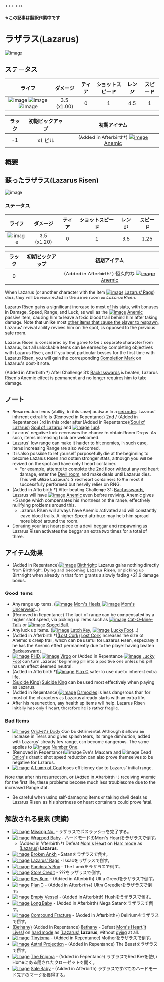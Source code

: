 +++
+++

#### ※この記事は翻訳作業中です

 # ラザラス(Lazarus)
 ![image](/image/characters/Lazarus.png)


ステータス
-------


|ライフ|ダメージ|ティア|ショットスピード|レンジ|スピード|
|:----:|:--:|:--:|:--:|:--:|:--:|
|![image](/image/characters/r-heart.png) ![image](/image/characters/r-heart.png) ![image](/image/characters/r-heart.png)|3.5 (x1.00)|0|1|4.5|1|

|ラック|初期ピックアップ|初期アイテム|
|:--:|:--:|:--:|
|-1|x1 ピル|(Added in Afterbirth†) [![image](/image/Anemic.png)](/wiki/Anemic "Anemic") [Anemic](/wiki/Anemic "Anemic")|

概要
-------
 

蘇ったラザラス(Lazarus Risen)
---------------

 ![image](/image/characters/Lazarus_Risen.png)

### ステータス

|ライフ|ダメージ|ティア|ショットスピード|レンジ|スピード|
|:----:|:--:|:--:|:--:|:--:|:--:|
|![image](/image/characters/r-heart.png)|3.5 (x1.20)|0|1|6.5|1.25|

|ラック|初期ピックアップ|初期アイテム|
|:--:|:--:|:--:|
|0||(Added in Afterbirth†) 恒久的な [![image](/image/Anemic.png)](/wiki/Anemic "Anemic") [Anemic](/wiki/Anemic "Anemic")|

When Lazarus (or another character with the item [![image](/image/Lazarus%27_Rags.png)](/wiki/Lazarus%27_Rags "Lazarus' Rags") [Lazarus' Rags](/wiki/Lazarus%27_Rags "Lazarus' Rags")) dies, they will be resurrected in the same room as *Lazarus Risen*.

Lazarus Risen gains a significant increase to most of his stats, with bonuses in Damage, Speed, Range, and Luck, as well as the [![image](/image/Anemic.png)](/wiki/Anemic "Anemic") [Anemic](/wiki/Anemic "Anemic") passive item, causing him to leave a toxic blood trail behind him after taking damage. Note that unlike most [other items that cause the player to respawn](/wiki/Death#Extra_Lives "Death"), Lazarus' revival ability revives him on the spot, as opposed to the previous safe room.

Lazarus Risen is considered by the game to be a separate character from Lazarus, but all unlockable items can be earned by completing objectives with Lazarus Risen, and if you beat particular bosses for the first time with Lazarus Risen, you will gain the corresponding [Completion Mark](/wiki/Completion_Mark "Completion Mark") on Lazarus's post-it note.

(Added in Afterbirth †) After Challenge 31: [Backasswards](/wiki/Backasswards "Backasswards") is beaten, Lazarus Risen's Anemic effect is permanent and no longer requires him to take damage.


ノート
-------


* Resurrection items (ability, in this case) activate in a [set order](/wiki/Category:Revival_items "Category:Revival items"). Lazarus' inherent extra life is (Removed in Repentance) 2nd / (Added in Repentance) 3rd in this order after (Added in Repentance)[(Soul of Lazarus)](/wiki/Cards_and_Runes "Soul of Lazarus") [Soul of Lazarus](/wiki/Cards_and_Runes "Cards and Runes") and [![image](/image/1up!.png)](/wiki/1up! "1up!") [1up!](/wiki/1up! "1up!").
* Lazarus' negative luck decreases the chance to obtain Room Drops. As such, items increasing Luck are welcomed.
* Lazarus' low range can make it harder to hit enemies, in such case, items increasing Range are also welcomed.
* It is also possible to let yourself purposefully die at the beginning to become Lazarus Risen and obtain stronger stats, although you will be revived on the spot and have only 1 heart container.
	+ For example, attempt to complete the 2nd floor without any red heart damage, enter the [Devil room](/wiki/Devil_room "Devil room"), and make deals until Lazarus dies. This will utilize Lazarus's 3 red heart containers to the most if successfully performed but heavily relies on RNG.
* (Added in Afterbirth †) After beating Challenge 31: [Backasswards](/wiki/Backasswards "Backasswards"), Lazarus will have [![image](/image/Anemic.png)](/wiki/Anemic "Anemic") [Anemic](/wiki/Anemic "Anemic") even before reviving. Anemic gives +5 range which compensates his shortness on the range, effectively nullifying problems around this.
	+ Lazarus Risen will always have Anemic activated and will constantly leave blood trails. A higher Speed attribute may help him spread more blood around the room.
* Donating your last heart piece to a devil beggar and respawning as Lazarus Risen activates the beggar an extra two times for a total of three.


アイテム効果
-------------------

* (Added in Repentance)[![image](/image/Birthright.png)](/wiki/Birthright "Birthright") [Birthright](/wiki/Birthright "Birthright"): Lazarus gains nothing directly from Birthright. Dying and becoming Lazarus Risen, or picking up Birthright when already in that form grants a slowly fading +21.6 damage bonus.


### Good Items


* Any range up items. ([![image](/image/Mom%27s_Heels.png)](/wiki/Mom%27s_Heels "Mom's Heels") [Mom's Heels](/wiki/Mom%27s_Heels "Mom's Heels"), [![image](/image/Mom%27s_Underwear.png)](/wiki/Mom%27s_Underwear "Mom's Underwear") [Mom's Underwear](/wiki/Mom%27s_Underwear "Mom's Underwear")...)
* (Removed in Repentance) The lack of range can be compensated by a higher shot speed, via picking up items such as [![image](/image/Cat-O-Nine-Tails.png)](/wiki/Cat-O-Nine-Tails "Cat-O-Nine-Tails") [Cat-O-Nine-Tails](/wiki/Cat-O-Nine-Tails "Cat-O-Nine-Tails") or [![image](/image/Speed_Ball.png)](/wiki/Speed_Ball "Speed Ball") [Speed Ball](/wiki/Speed_Ball "Speed Ball").
* Any luck up items. ([![image](/image/Latch_Key.png)](/wiki/Latch_Key "Latch Key") [Latch Key](/wiki/Latch_Key "Latch Key"), [![image](/image/Lucky_Foot.png)](/wiki/Lucky_Foot "Lucky Foot") [Lucky Foot](/wiki/Lucky_Foot "Lucky Foot")...)
* (Added in Afterbirth †)[(Lost Cork)](/wiki/Lost_Cork "Lost Cork") [Lost Cork](/wiki/Lost_Cork "Lost Cork") increases the size of Anemic's creep trail, which can be useful for Lazarus Risen, especially if he has the Anemic effect permanently due to the player having beaten [Backasswards](/wiki/Backasswards "Backasswards").
* [![image](/image/PHD.png)](/wiki/PHD "PHD") [PHD](/wiki/PHD "PHD"), [![image](/image/Virgo.png)](/wiki/Virgo "Virgo") [Virgo](/wiki/Virgo "Virgo") or (Added in Repentance)[![image](/image/Lucky_Foot.png)](/wiki/Lucky_Foot "Lucky Foot") [Lucky Foot](/wiki/Lucky_Foot "Lucky Foot") can turn Lazarus' beginning pill into a positive one unless his pill has an effect deemed neutral.
* (Added in Afterbirth †)[![image](/image/Plan_C.png)](/wiki/Plan_C "Plan C") [Plan C](/wiki/Plan_C "Plan C") safer to use due to inherent extra life.
* [(Suicide King)](/wiki/Suicide_King "Suicide King") [Suicide King](/wiki/Suicide_King "Suicide King") can be used most effectively when playing as Lazarus.
* (Added in Repentance)[![image](/image/Damocles.png)](/wiki/Damocles "Damocles") [Damocles](/wiki/Damocles "Damocles") is less dangerous than for most of the characters as Lazarus already starts with an extra life.
* After his resurrection, any health up items will help. Lazarus Risen initially has only 1 heart, therefore he is rather fragile.


### Bad Items


* [![image](/image/Cricket%27s_Body.png)](/wiki/Cricket%27s_Body "Cricket's Body") [Cricket's Body](/wiki/Cricket%27s_Body "Cricket's Body") *Can* be detrimental. Although it allows an increase in Tears and gives splash tears, its range diminution, added with Lazarus' already low range, can become dangerous. The same applies to [![image](/image/Number_One.png)](/wiki/Number_One "Number One") [Number One](/wiki/Number_One "Number One").
* (Removed in Repentance)[![image](/image/Eve%27s_Mascara.png)](/wiki/Eve%27s_Mascara "Eve's Mascara") [Eve's Mascara](/wiki/Eve%27s_Mascara "Eve's Mascara") and [![image](/image/Dead_Onion.png)](/wiki/Dead_Onion "Dead Onion") [Dead Onion](/wiki/Dead_Onion "Dead Onion")'s drastic shot speed reduction can also prove themselves to be negative for Lazarus.
* [![image](/image/A_Lump_of_Coal.png)](/wiki/A_Lump_of_Coal "A Lump of Coal") [A Lump of Coal](/wiki/A_Lump_of_Coal "A Lump of Coal") loses efficiency due to Lazarus' initial range.


Note that after his resurrection, or (Added in Afterbirth †) receiving Anemic for the first life, these problems become much less troublesome due to the increased Range stat. 



* Be careful when using self-damaging items or taking devil deals as Lazarus Risen, as his shortness on heart containers could prove fatal.


解放される要素 ([実績](/wiki/Achievements "Achievements"))
--------------------------------------------------------------

* [![image](/image/achievements/Missing_No..png)](/wiki/Missing_No. "Missing No.") [Missing No.](/wiki/Missing_No. "Missing No.") - ラザラスでボスラッシュを完了する。
* [![image](/image/achievements/Wrapped_Baby.png)](/wiki/Wrapped_Baby "Wrapped Baby") [Wrapped Baby](/wiki/Wrapped_Baby "Wrapped Baby") - ハードモードのMom's Heartをラザラスで倒す。
	+ (Added in Afterbirth †) Defeat [Mom's Heart](/wiki/Mom%27s_Heart "Mom's Heart") on [Hard mode](/wiki/Hard_mode "Hard mode") as  [(Lazarus)](/wiki/Lazarus "Lazarus") **Lazarus**.
* [![image](/image/achievements/Broken_Ankh.png)](/wiki/Broken_Ankh "Broken Ankh") [Broken Ankh](/wiki/Broken_Ankh "Broken Ankh") - Satanをラザラスで倒す。
* [![image](/image/achievements/Lazarus%27_Rags.png)](/wiki/Lazarus%27_Rags "Lazarus' Rags") [Lazarus' Rags](/wiki/Lazarus%27_Rags "Lazarus' Rags") - Issacをラザラスで倒す。
* [![image](/image/achievements/Pandora%27s_Box.png)](/wiki/Pandora%27s_Box "Pandora's Box") [Pandora's Box](/wiki/Pandora%27s_Box "Pandora's Box") - The Lambをラザラスで倒す。
* [![image](/image/achievements/Store_Credit.png)](/wiki/Store_Credit "Store Credit") [Store Credit](/wiki/Store_Credit "Store Credit") - ???をラザラスで倒す。
* [![image](/image/achievements/Key_Bum.png)](/wiki/Key_Bum "Key Bum") [Key Bum](/wiki/Key_Bum "Key Bum") - (Added in Afterbirth) Ultra Greedをラザラスで倒す。
* [![image](/image/achievements/Plan_C.png)](/wiki/Plan_C "Plan C") [Plan C](/wiki/Plan_C "Plan C") - (Added in Afterbirth+) Ultra Greedierをラザラスで倒す。
* [![image](/image/achievements/Empty_Vessel.png)](/wiki/Empty_Vessel "Empty Vessel") [Empty Vessel](/wiki/Empty_Vessel "Empty Vessel") - (Added in Afterbirth) Hushをラザラスで倒す。
* [![image](/image/achievements/Long_Baby.png)](/wiki/Long_Baby "Long Baby") [Long Baby](/wiki/Long_Baby "Long Baby") - (Added in Afterbirth) Mega Satanをラザラスで倒す。
* [![image](/image/achievements/Compound_Fracture.png)](/wiki/Compound_Fracture "Compound Fracture") [Compound Fracture](/wiki/Compound_Fracture "Compound Fracture") - (Added in Afterbirth+) Deliriumをラザラスで倒す。
* [(Bethany)](/wiki/Bethany "Bethany") (Added in Repentance) [Bethany](/wiki/Bethany "Bethany") - Defeat [Mom's Heart](/wiki/Mom%27s_Heart "Mom's Heart")/[It Lives!](/wiki/It_Lives! "It Lives!") on [hard mode](/wiki/Hard_mode "Hard mode") as  [(Lazarus)](/wiki/Lazarus "Lazarus") **Lazarus**, without [dying](/wiki/Death "Death") at all.
* [![image](/image/achievements/Tinytoma.png)](/wiki/Tinytoma "Tinytoma") [Tinytoma](/wiki/Tinytoma "Tinytoma") - (Added in Repentance) Motherをラザラスで倒す。
* [![image](/image/achievements/Astral_Projection.png)](/wiki/Astral_Projection "Astral Projection") [Astral Projection](/wiki/Astral_Projection "Astral Projection") - (Added in Repentance) The Beastをラザラスで倒す。
* [![image](/image/achievements/The_Enigma.png)](/wiki/The_Enigma "The Enigma") [The Enigma](/wiki/The_Enigma "The Enigma") - (Added in Repentance) ラザラスでRed Keyを使いHomeにある隠されたクローゼットを開く。
* [![image](/image/achievements/Sale_Baby.png)](/wiki/Sale_Baby "Sale Baby") [Sale Baby](/wiki/Sale_Baby "Sale Baby") - (Added in Afterbirth) ラザラスですべてのハードモード完了のマークを獲得する。